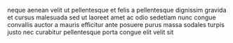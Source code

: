 neque aenean velit ut pellentesque et felis a pellentesque dignissim gravida et
cursus malesuada sed ut laoreet amet ac odio sedetiam nunc congue convallis
auctor a mauris efficitur ante posuere purus massa sodales turpis justo nec
curabitur pellentesque porta congue elit velit sit